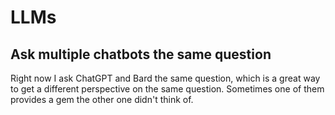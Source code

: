 # LLMs

## Ask multiple chatbots the same question

Right now I ask ChatGPT and Bard the same question, which is a great way to get a different perspective on the same question. Sometimes one of them provides a gem the other one didn't think of.
